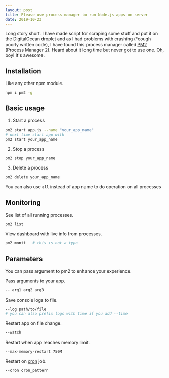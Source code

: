 ```yaml
---
layout: post
title: Please use process manager to run Node.js apps on server
date: 2019-10-23
---
```


Long story short. I have made script for scraping some stuff and put it on the DigitalOcean droplet and as I had problems with crashing (\*cough poorly written code), I have found this process manager called [PM2](https://pm2.keymetrics.io/) (Process Manager 2). Heard about it long time but never got to use one. Oh, boy! It's awesome.

## Installation

Like any other npm module.

```bash
npm i pm2 -g
```

## Basic usage

1. Start a process

```bash
pm2 start app.js --name "your_app_name"
# next time start app with
pm2 start your_app_name
```

2. Stop a process

```bash
pm2 stop your_app_name
```

3. Delete a process

```bash
pm2 delete your_app_name
```

You can also use `all` instead of app name to do operation on all processes

## Monitoring

See list of all running processes.

```bash
pm2 list
```

View dashboard with live info from processes.

```bash
pm2 monit   # this is not a typo
```

## Parameters

You can pass argument to pm2 to enhance your experience.

Pass arguments to your app.

```bash
-- arg1 arg2 arg3
```

Save console logs to file.

```bash
--log path/to/file
# you can also prefix logs with time if you add --time
```

Restart app on file change.

```bash
--watch
```

Restart when app reaches memory limit.

```bash
--max-memory-restart 750M
```

Restart on [cron](https://en.wikipedia.org/wiki/Cron) job.

```bash
--cron cron_pattern
```
